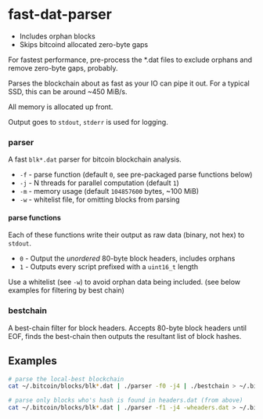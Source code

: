 # fast-dat-parser

* Includes orphan blocks
* Skips bitcoind allocated zero-byte gaps

For fastest performance, pre-process the *.dat files to exclude orphans and remove zero-byte gaps, probably.

Parses the blockchain about as fast as your IO can pipe it out.  For a typical SSD, this can be around ~450 MiB/s.

All memory is allocated up front.

Output goes to `stdout`, `stderr` is used for logging.


### parser

A fast `blk*.dat` parser for bitcoin blockchain analysis.

- `-f` - parse function (default `0`, see pre-packaged parse functions below)
- `-j` - N threads for parallel computation (default `1`)
- `-m` - memory usage (default `104857600` bytes, ~100 MiB)
- `-w` - whitelist file, for omitting blocks from parsing


#### parse functions

Each of these functions write their output as raw data (binary, not hex) to `stdout`.

- `0` - Output the *unordered* 80-byte block headers, includes orphans
- `1` - Outputs every script prefixed with a `uint16_t` length

Use a whitelist (see `-w`) to avoid orphan data being included. (see below examples for filtering by best chain)


### bestchain

A best-chain filter for block headers.
Accepts 80-byte block headers until EOF, finds the best-chain then outputs the resultant list of block hashes.


## Examples

``` bash
# parse the local-best blockchain
cat ~/.bitcoin/blocks/blk*.dat | ./parser -f0 -j4 | ./bestchain > ~/.bitcoin/headers.dat

# parse only blocks who's hash is found in headers.dat (from above)
cat ~/.bitcoin/blocks/blk*.dat | ./parser -f1 -j4 -wheaders.dat > ~/.bitcoin/scripts.dat
```
